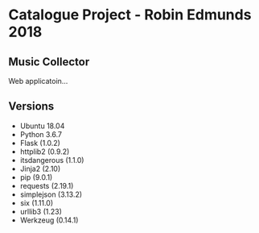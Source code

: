 # Catalogue Project - Robin Edmunds 2018

## Music Collector

Web applicatoin...

## Versions
- Ubuntu 18.04
- Python 3.6.7
- Flask (1.0.2)
- httplib2 (0.9.2)
- itsdangerous (1.1.0)
- Jinja2 (2.10)
- pip (9.0.1)
- requests (2.19.1)
- simplejson (3.13.2)
- six (1.11.0)
- urllib3 (1.23)
- Werkzeug (0.14.1)
